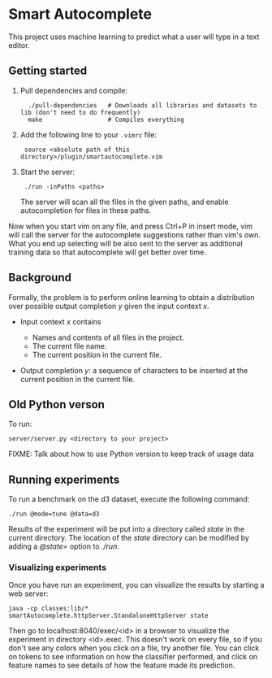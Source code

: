 # Smart Autocomplete

This project uses machine learning to predict what a user will type in a text
editor.

## Getting started

1. Pull dependencies and compile:

         ./pull-dependencies   # Downloads all libraries and datasets to lib (don't need to do frequently)
         make                  # Compiles everything

2. Add the following line to your `.vimrc` file:

        source <absolute path of this directory>/plugin/smartautocomplete.vim

3. Start the server:

        ./run -inPaths <paths>

    The server will scan all the files in the given paths, and
    enable autocompletion for files in these paths.

Now when you start vim on any file, and press Ctrl+P in insert mode, vim will
call the server for the autocomplete suggestions rather than vim's own.  What
you end up selecting will be also sent to the server as additional training
data so that autocomplete will get better over time.

## Background

Formally, the problem is to perform online learning to obtain a distribution over
possible output completion _y_ given the input context _x_.

- Input context _x_ contains
    - Names and contents of all files in the project.
    - The current file name.
    - The current position in the current file.

- Output completion _y_: a sequence of characters to be inserted at the current
  position in the current file.

## Old Python verson

To run:

    server/server.py <directory to your project>

FIXME: Talk about how to use Python version to keep track of usage
data

## Running experiments

To run a benchmark on the d3 dataset, execute the following
command:

    ./run @mode=tune @data=d3

Results of the experiment will be put into a directory called
_state_ in the current directory.  The location of the _state_
directory can be modified by adding a _@state=_ option to _./run_.

### Visualizing experiments

Once you have run an experiment, you can visualize the results by
starting a web server:

    java -cp classes:lib/* smartAutocomplete.httpServer.StandaloneHttpServer state

Then go to localhost:8040/exec/&lt;id&gt; in a browser to visualize the
experiment in directory &lt;id&gt;.exec.  This doesn't work on every
file, so if you don't see any colors when you click on a file, try
another file.  You can click on tokens to see information on how
the classifier performed, and click on feature names to see details
of how the feature made its prediction.
